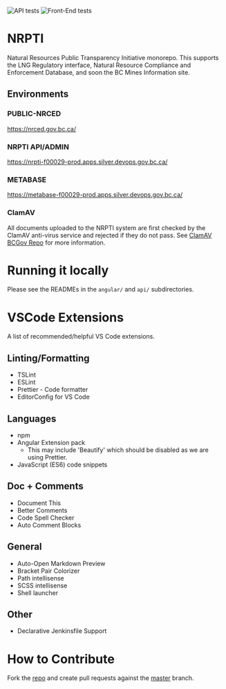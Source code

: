 ![API tests](https://github.com/bcgov/NRPTI/workflows/API%20tests/badge.svg) ![Front-End tests](https://github.com/bcgov/NRPTI/workflows/Front-End%20tests/badge.svg)

# NRPTI  

Natural Resources Public Transparency Initiative monorepo.  This supports the LNG Regulatory interface, Natural Resource Compliance and Enforcement Database, and soon the BC Mines Information site.

## Environments

### PUBLIC-NRCED
https://nrced.gov.bc.ca/

### NRPTI API/ADMIN
https://nrpti-f00029-prod.apps.silver.devops.gov.bc.ca/
  
### METABASE
https://metabase-f00029-prod.apps.silver.devops.gov.bc.ca/

### ClamAV
All documents uploaded to the NRPTI system are first checked by the ClamAV anti-virus service and rejected if they do not pass.  See [ClamAV BCGov Repo](https://github.com/bcgov/clamav) for more information.

# Running it locally

Please see the READMEs in the `angular/` and `api/` subdirectories.

# VSCode Extensions

A list of recommended/helpful VS Code extensions.

## Linting/Formatting

- TSLint
- ESLint
- Prettier - Code formatter
- EditorConfig for VS Code

## Languages

- npm
- Angular Extension pack
  - This may include 'Beautify' which should be disabled as we are using Prettier.
- JavaScript (ES6) code snippets

## Doc + Comments

- Document This
- Better Comments
- Code Spell Checker
- Auto Comment Blocks

## General

- Auto-Open Markdown Preview
- Bracket Pair Colorizer
- Path intellisense
- SCSS intellisense
- Shell launcher

## Other

- Declarative Jenkinsfile Support

# How to Contribute

Fork the [repo](https://github.com/bcgov/NRPTI) and create pull requests against the [master](https://github.com/bcgov/NRPTI/tree/master) branch.
